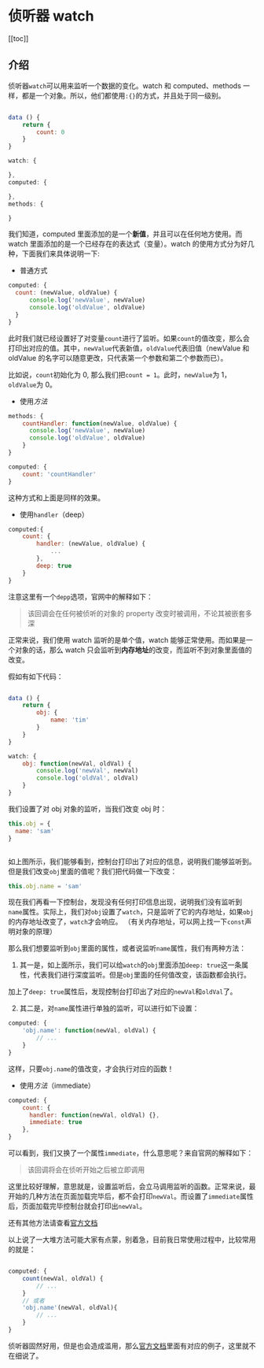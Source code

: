 # 侦听器 watch

[[toc]]

## 介绍

侦听器`watch`可以用来监听一个数据的变化。watch 和 computed、methods 一样，都是一个对象。所以，他们都使用`:{}`的方式，并且处于同一级别。

```js

data () {
    return {
        count: 0
    }
}

watch: {

},
computed: {

},
methods: {

}
```

我们知道，computed 里面添加的是一个**新值**，并且可以在任何地方使用。而 watch 里面添加的是一个已经存在的表达式（变量）。watch 的使用方式分为好几种，下面我们来具体说明一下:

- 普通方式

```js
computed: {
  count: (newValue, oldValue) {
      console.log('newValue', newValue)
      console.log('oldValue', oldValue)
  }
}
```

此时我们就已经设置好了对变量`count`进行了监听。如果`count`的值改变，那么会打印出对应的值。其中，`newValue`代表新值，`oldValue`代表旧值（newValue 和 oldValue 的名字可以随意更改，只代表第一个参数和第二个参数而已）。

比如说，`count`初始化为 0, 那么我们把`count = 1`。此时，`newValue`为 1，`oldValue`为 0。

- 使用*方法*

```js
methods: {
    countHandler: function(newValue, oldValue) {
      console.log('newValue', newValue)
      console.log('oldValue', oldValue)
    }
}

computed: {
    count: 'countHandler'
}
```

这种方式和上面是同样的效果。

- 使用`handler`（deep）

```js
computed:{
    count: {
        handler: (newValue, oldValue) {
            ...
        },
        deep: true
    }
}
```

注意这里有一个`depp`选项，官网中的解释如下：

> 该回调会在任何被侦听的对象的 property 改变时被调用，不论其被嵌套多深

正常来说，我们使用 watch 监听的是单个值，watch 能够正常使用。而如果是一个对象的话，那么 watch 只会监听到**内存地址**的改变，而监听不到对象里面值的改变。

假如有如下代码：

```js

data () {
    return {
        obj: {
            name: 'tim'
        }
    }
}

watch: {
    obj: function(newVal, oldVal) {
        console.log('newVal', newVal)
        console.log('oldVal', oldVal)
    }
}
```

我们设置了对 obj 对象的监听，当我们改变 obj 时：

```js
this.obj = {
  name: 'sam'
}
```

<img :src="$withBase('/computed-1.png')" />

如上图所示，我们能够看到，控制台打印出了对应的信息，说明我们能够监听到。但是我们改变`obj`里面的值呢？我们把代码做一下改变：

```js
this.obj.name = 'sam'
```

现在我们再看一下控制台，发现没有任何打印信息出现，说明我们没有监听到`name`属性。实际上，我们对`obj`设置了`watch`，只是监听了它的内存地址，如果`obj`的内存地址改变了，`watch`才会响应。
（有关内存地址，可以网上找一下`const`声明对象的原理）

那么我们想要监听到`obj`里面的属性，或者说监听`name`属性，我们有两种方法：

1. 其一是，如上面所示，我们可以给`watch`的`obj`里面添加`deep: true`这一条属性，代表我们进行深度监听。但是`obj`里面的任何值改变，该函数都会执行。

加上了`deep: true`属性后，发现控制台打印出了对应的`newVal`和`oldVal`了。

2.  其二是，对`name`属性进行单独的监听，可以进行如下设置：

```js
computed: {
    'obj.name': function(newVal, oldVal) {
        // ...
    }
}
```

这样，只要`obj.name`的值改变，才会执行对应的函数！

- 使用*方法*（immediate）

```js
computed: {
    count: {
      handler: function(newVal, oldVal) {},
      immediate: true
    },
}
```

可以看到，我们又换了一个属性`immediate`，什么意思呢？来自官网的解释如下：

> 该回调将会在侦听开始之后被立即调用

这里比较好理解，意思就是，设置监听后，会立马调用监听的函数。正常来说，最开始的几种方法在页面加载完毕后，都不会打印`newVal`。而设置了`immediate`属性后，页面加载完毕控制台就会打印出`newVal`。

还有其他方法请查看[官方文档](https://cn.vuejs.org/v2/api/#watch)

以上说了一大堆方法可能大家有点蒙，别着急，目前我日常使用过程中，比较常用的就是：

```js

computed: {
    count(newVal, oldVal) {
        // ...
    }
    // 或者
    'obj.name'(newVal, oldVal){
        // ...
    }
}
```

侦听器固然好用，但是也会造成滥用，那么[官方文档](https://cn.vuejs.org/v2/guide/computed.html#%E8%AE%A1%E7%AE%97%E5%B1%9E%E6%80%A7-vs-%E4%BE%A6%E5%90%AC%E5%B1%9E%E6%80%A7)里面有对应的例子，这里就不在细说了。
